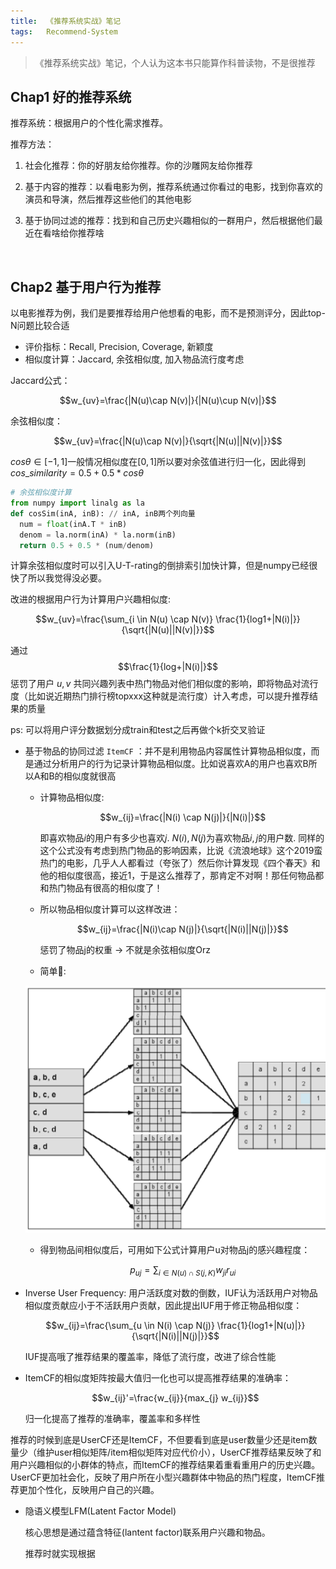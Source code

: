 ```yaml
---
title:	《推荐系统实战》笔记
tags:	Recommend-System
---
```


<head>
    <script src="https://cdn.mathjax.org/mathjax/latest/MathJax.js?config=TeX-AMS-MML_HTMLorMML" type="text/javascript"></script>
    <script type="text/x-mathjax-config">
        MathJax.Hub.Config({
            tex2jax: {
            skipTags: ['script', 'noscript', 'style', 'textarea', 'pre'],
            inlineMath: [['$','$']]
            }
        });
    </script>
</head>

> 《推荐系统实战》笔记，个人认为这本书只能算作科普读物，不是很推荐

## Chap1 好的推荐系统

推荐系统：根据用户的个性化需求推荐。

推荐方法：

1. 社会化推荐：你的好朋友给你推荐。你的沙雕网友给你推荐

2. 基于内容的推荐：以看电影为例，推荐系统通过你看过的电影，找到你喜欢的演员和导演，然后推荐这些他们的其他电影

3. 基于协同过滤的推荐：找到和自己历史兴趣相似的一群用户，然后根据他们最近在看啥给你推荐啥


​		

## Chap2 基于用户行为推荐

以电影推荐为例，我们是要推荐给用户他想看的电影，而不是预测评分，因此top-N问题比较合适

- 评价指标：Recall, Precision, Coverage, 新颖度
- 相似度计算：Jaccard, 余弦相似度, 加入物品流行度考虑

Jaccard公式：

$$w_{uv}=\frac{|N(u)\cap N(v)|}{|N(u)\cup N(v)|}$$

余弦相似度：

$$w_{uv}=\frac{|N(u)\cap N(v)|}{\sqrt{|N(u)||N(v)|}}$$

$cos\theta \in [-1,1]$一般情况相似度在$[0,1]$所以要对余弦值进行归一化，因此得到 $cos\_similarity=0.5+0.5*cos\theta$

```python
# 余弦相似度计算
from numpy import linalg as la
def cosSim(inA, inB): // inA, inB两个列向量
  num = float(inA.T * inB)
  denom = la.norm(inA) * la.norm(inB)
  return 0.5 + 0.5 * (num/denom)
```

计算余弦相似度时可以引入U-T-rating的倒排索引加快计算，但是numpy已经很快了所以我觉得没必要。

改进的根据用户行为计算用户兴趣相似度: 

$$w_{uv}=\frac{\sum_{i \in N(u) \cap N(v)} \frac{1}{log1+|N(i)|}}{\sqrt{|N(u)||N(v)|}}$$

 通过 $$\frac{1}{log+|N(i)|}$$ 惩罚了用户 $u,v$ 共同兴趣列表中热门物品对他们相似度的影响，即将物品对流行度（比如说近期热门排行榜topxxx这种就是流行度）计入考虑，可以提升推荐结果的质量

ps: 可以将用户评分数据划分成train和test之后再做个k折交叉验证

- 基于物品的协同过滤 `ItemCF` ：并不是利用物品内容属性计算物品相似度，而是通过分析用户的行为记录计算物品相似度。比如说喜欢A的用户也喜欢B所以A和B的相似度就很高

  - 计算物品相似度:

     $$w_{ij}=\frac{|N(i) \cap N(j)|}{|N(i)|}$$

    即喜欢物品$i$的用户有多少也喜欢$j$. $N(i),N(j)$为喜欢物品$i,j$的用户数. 同样的这个公式没有考虑到热门物品的影响因素，比说《流浪地球》这个2019蛮热门的电影，几乎人人都看过（夸张了）然后你计算发现《四个春天》和他的相似度很高，接近1，于是这么推荐了，那肯定不对啊！那任何物品都和热门物品有很高的相似度了！

  - 所以物品相似度计算可以这样改进：

    $$w_{ij}=\frac{|N(i)\cap N(j)|}{\sqrt{|N(i)||N(j)|}}$$ 

    惩罚了物品j的权重 -> 不就是余弦相似度Orz

  - 简单🌰: 

  ![](/img/rs-example.png)

  - 得到物品间相似度后，可用如下公式计算用户u对物品j的感兴趣程度：

    $$p_{uj}=\sum_{i \in N(u) \cap S(j,K)} w_{ji}r_{ui}$$

- Inverse User Frequency: 用户活跃度对数的倒数，IUF认为活跃用户对物品相似度贡献应小于不活跃用户贡献，因此提出IUF用于修正物品相似度：

  $$w_{ij}=\frac{\sum_{u \in N(i) \cap N(j)} \frac{1}{log1+|N(u)|}}{\sqrt{|N(i)||N(j)|}}$$

   IUF提高哦了推荐结果的覆盖率，降低了流行度，改进了综合性能

- ItemCF的相似度矩阵按最大值归一化也可以提高推荐结果的准确率：

  $$w_{ij}'=\frac{w_{ij}}{max_{j} w_{ij}}$$

   归一化提高了推荐的准确率，覆盖率和多样性


推荐的时候到底是UserCF还是ItemCF，不但要看到底是user数量少还是item数量少（维护user相似矩阵/item相似矩阵对应代价小），UserCF推荐结果反映了和用户兴趣相似的小群体的特点，而ItemCF的推荐结果着重看重用户的历史兴趣。UserCF更加社会化，反映了用户所在小型兴趣群体中物品的热门程度，ItemCF推荐更加个性化，反映用户自己的兴趣。

- 隐语义模型LFM(Latent Factor Model)

  核心思想是通过蕴含特征(lantent factor)联系用户兴趣和物品。

  推荐时就实现根据




